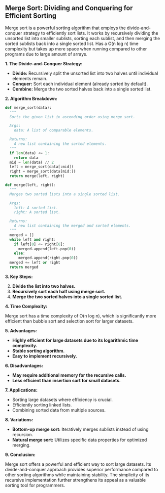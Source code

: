 ## Merge Sort: Dividing and Conquering for Efficient Sorting

Merge sort is a powerful sorting algorithm that employs the divide-and-conquer strategy to efficiently sort lists. It works by recursively dividing the unsorted list into smaller sublists, sorting each sublist, and then merging the sorted sublists back into a single sorted list. Has a O(n log n) time complexity but takes up more space when running compared to other programs due to large amount of arrays.

**1. The Divide-and-Conquer Strategy:**

- **Divide:** Recursively split the unsorted list into two halves until individual elements remain.
- **Conquer:** Sort each individual element (already sorted by default).
- **Combine:** Merge the two sorted halves back into a single sorted list.

**2. Algorithm Breakdown:**


```python
def merge_sort(data):
  """
  Sorts the given list in ascending order using merge sort.

  Args:
    data: A list of comparable elements.

  Returns:
    A new list containing the sorted elements.
  """
  if len(data) <= 1:
    return data
  mid = len(data) // 2
  left = merge_sort(data[:mid])
  right = merge_sort(data[mid:])
  return merge(left, right)

def merge(left, right):
  """
  Merges two sorted lists into a single sorted list.

  Args:
    left: A sorted list.
    right: A sorted list.

  Returns:
    A new list containing the merged and sorted elements.
  """
  merged = []
  while left and right:
    if left[0] <= right[0]:
      merged.append(left.pop(0))
    else:
      merged.append(right.pop(0))
  merged += left or right
  return merged
```

**3. Key Steps:**

2. **Divide the list into two halves.**
4. **Recursively sort each half using merge sort.**
6. **Merge the two sorted halves into a single sorted list.**

**4. Time Complexity:**

Merge sort has a time complexity of O(n log n), which is significantly more efficient than bubble sort and selection sort for larger datasets.

**5. Advantages:**

- **Highly efficient for large datasets due to its logarithmic time complexity.**
- **Stable sorting algorithm.**
- **Easy to implement recursively.**

**6. Disadvantages:**

- **May require additional memory for the recursive calls.**
- **Less efficient than insertion sort for small datasets.**

**7. Applications:**

- Sorting large datasets where efficiency is crucial.
- Efficiently sorting linked lists.
- Combining sorted data from multiple sources.

**8. Variations:**

- **Bottom-up merge sort:** Iteratively merges sublists instead of using recursion.
- **Natural merge sort:** Utilizes specific data properties for optimized merging.

**9. Conclusion:**

Merge sort offers a powerful and efficient way to sort large datasets. Its divide-and-conquer approach provides superior performance compared to other sorting algorithms while maintaining stability. The simplicity of its recursive implementation further strengthens its appeal as a valuable sorting tool for programmers.